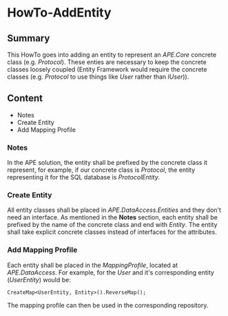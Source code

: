 # HowTo-AddEntity

## Summary
This HowTo goes into adding an entity to represent an *APE.Core* concrete class (e.g. *Protocol*). These enties
are necessary to keep the concrete classes loosely coupled (Entity Framework would require the concrete classes (e.g. 
*Protocol* to use things like *User* rather than *IUser*)).

## Content
- Notes
- Create Entity
- Add Mapping Profile

### Notes
In the APE solution, the entity shall be prefixed by the concrete class it represent, for example, if our
concrete class is *Protocol*, the entity representing it for the SQL database is *ProtocolEntity*.

### Create Entity
All entity classes shall be placed in *APE.DataAccess.Entities* and they don't need an interface. As mentioned in the 
**Notes** section, each entity shall be prefixed by the name of the concrete class and end with *Entity*. The entity shall
take explicit concrete classes instead of interfaces for the attributes.

### Add Mapping Profile
Each entity shall be placed in the *MappingProfile*, located at *APE.DataAccess*. For example, for the *User* and it's 
corresponding entity (*UserEntity*) would be:
```
CreateMap<UserEntity, Entity>().ReverseMap();
```
The mapping profile can then be used in the corresponding repository.